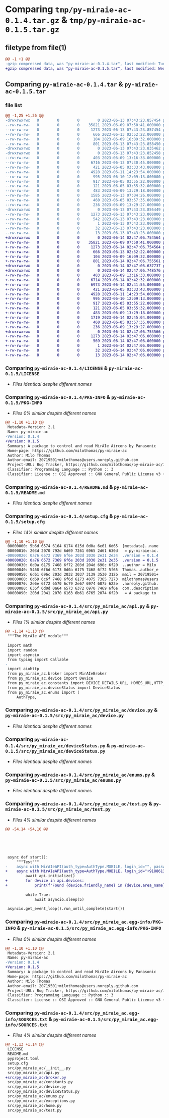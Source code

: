 # Comparing `tmp/py-miraie-ac-0.1.4.tar.gz` & `tmp/py-miraie-ac-0.1.5.tar.gz`

## filetype from file(1)

```diff
@@ -1 +1 @@
-gzip compressed data, was "py-miraie-ac-0.1.4.tar", last modified: Tue Jun 13 07:43:23 2023, max compression
+gzip compressed data, was "py-miraie-ac-0.1.5.tar", last modified: Wed Jun 14 02:47:06 2023, max compression
```

## Comparing `py-miraie-ac-0.1.4.tar` & `py-miraie-ac-0.1.5.tar`

### file list

```diff
@@ -1,25 +1,26 @@
-drwxrwxrwx   0        0        0        0 2023-06-13 07:43:23.857454 py-miraie-ac-0.1.4/
--rw-rw-rw-   0        0        0    35821 2023-06-09 07:50:41.000000 py-miraie-ac-0.1.4/LICENSE
--rw-rw-rw-   0        0        0     1273 2023-06-13 07:43:23.857454 py-miraie-ac-0.1.4/PKG-INFO
--rw-rw-rw-   0        0        0      666 2023-06-13 02:52:22.000000 py-miraie-ac-0.1.4/README.md
--rw-rw-rw-   0        0        0      104 2023-06-09 16:09:32.000000 py-miraie-ac-0.1.4/pyproject.toml
--rw-rw-rw-   0        0        0      801 2023-06-13 07:43:23.858450 py-miraie-ac-0.1.4/setup.cfg
-drwxrwxrwx   0        0        0        0 2023-06-13 07:43:23.835462 py-miraie-ac-0.1.4/src/
-drwxrwxrwx   0        0        0        0 2023-06-13 07:43:23.852458 py-miraie-ac-0.1.4/src/py_miraie_ac/
--rw-rw-rw-   0        0        0      403 2023-06-09 13:16:33.000000 py-miraie-ac-0.1.4/src/py_miraie_ac/__init__.py
--rw-rw-rw-   0        0        0     6716 2023-06-13 07:30:45.000000 py-miraie-ac-0.1.4/src/py_miraie_ac/api.py
--rw-rw-rw-   0        0        0      421 2023-06-05 03:33:43.000000 py-miraie-ac-0.1.4/src/py_miraie_ac/constants.py
--rw-rw-rw-   0        0        0     4928 2023-06-11 14:23:54.000000 py-miraie-ac-0.1.4/src/py_miraie_ac/device.py
--rw-rw-rw-   0        0        0      995 2023-06-10 12:09:13.000000 py-miraie-ac-0.1.4/src/py_miraie_ac/deviceStatus.py
--rw-rw-rw-   0        0        0      917 2023-06-05 03:55:22.000000 py-miraie-ac-0.1.4/src/py_miraie_ac/enums.py
--rw-rw-rw-   0        0        0      121 2023-06-05 03:55:32.000000 py-miraie-ac-0.1.4/src/py_miraie_ac/exceptions.py
--rw-rw-rw-   0        0        0      483 2023-06-09 13:29:18.000000 py-miraie-ac-0.1.4/src/py_miraie_ac/home.py
--rw-rw-rw-   0        0        0     1585 2023-06-13 07:04:26.000000 py-miraie-ac-0.1.4/src/py_miraie_ac/test.py
--rw-rw-rw-   0        0        0      460 2023-06-05 03:57:35.000000 py-miraie-ac-0.1.4/src/py_miraie_ac/user.py
--rw-rw-rw-   0        0        0      236 2023-06-09 13:29:27.000000 py-miraie-ac-0.1.4/src/py_miraie_ac/utils.py
-drwxrwxrwx   0        0        0        0 2023-06-13 07:43:23.856449 py-miraie-ac-0.1.4/src/py_miraie_ac.egg-info/
--rw-rw-rw-   0        0        0     1273 2023-06-13 07:43:23.000000 py-miraie-ac-0.1.4/src/py_miraie_ac.egg-info/PKG-INFO
--rw-rw-rw-   0        0        0      542 2023-06-13 07:43:23.000000 py-miraie-ac-0.1.4/src/py_miraie_ac.egg-info/SOURCES.txt
--rw-rw-rw-   0        0        0        1 2023-06-13 07:43:23.000000 py-miraie-ac-0.1.4/src/py_miraie_ac.egg-info/dependency_links.txt
--rw-rw-rw-   0        0        0       32 2023-06-13 07:43:23.000000 py-miraie-ac-0.1.4/src/py_miraie_ac.egg-info/requires.txt
--rw-rw-rw-   0        0        0       13 2023-06-13 07:43:23.000000 py-miraie-ac-0.1.4/src/py_miraie_ac.egg-info/top_level.txt
+drwxrwxrwx   0        0        0        0 2023-06-14 02:47:06.754564 py-miraie-ac-0.1.5/
+-rw-rw-rw-   0        0        0    35821 2023-06-09 07:50:41.000000 py-miraie-ac-0.1.5/LICENSE
+-rw-rw-rw-   0        0        0     1273 2023-06-14 02:47:06.754564 py-miraie-ac-0.1.5/PKG-INFO
+-rw-rw-rw-   0        0        0      666 2023-06-13 02:52:22.000000 py-miraie-ac-0.1.5/README.md
+-rw-rw-rw-   0        0        0      104 2023-06-09 16:09:32.000000 py-miraie-ac-0.1.5/pyproject.toml
+-rw-rw-rw-   0        0        0      801 2023-06-14 02:47:06.755561 py-miraie-ac-0.1.5/setup.cfg
+drwxrwxrwx   0        0        0        0 2023-06-14 02:47:06.637737 py-miraie-ac-0.1.5/src/
+drwxrwxrwx   0        0        0        0 2023-06-14 02:47:06.748576 py-miraie-ac-0.1.5/src/py_miraie_ac/
+-rw-rw-rw-   0        0        0      403 2023-06-09 13:16:33.000000 py-miraie-ac-0.1.5/src/py_miraie_ac/__init__.py
+-rw-rw-rw-   0        0        0     6714 2023-06-14 02:42:32.000000 py-miraie-ac-0.1.5/src/py_miraie_ac/api.py
+-rw-rw-rw-   0        0        0     6973 2023-06-14 02:41:55.000000 py-miraie-ac-0.1.5/src/py_miraie_ac/broker.py
+-rw-rw-rw-   0        0        0      421 2023-06-05 03:33:43.000000 py-miraie-ac-0.1.5/src/py_miraie_ac/constants.py
+-rw-rw-rw-   0        0        0     4928 2023-06-11 14:23:54.000000 py-miraie-ac-0.1.5/src/py_miraie_ac/device.py
+-rw-rw-rw-   0        0        0      995 2023-06-10 12:09:13.000000 py-miraie-ac-0.1.5/src/py_miraie_ac/deviceStatus.py
+-rw-rw-rw-   0        0        0      917 2023-06-05 03:55:22.000000 py-miraie-ac-0.1.5/src/py_miraie_ac/enums.py
+-rw-rw-rw-   0        0        0      121 2023-06-05 03:55:32.000000 py-miraie-ac-0.1.5/src/py_miraie_ac/exceptions.py
+-rw-rw-rw-   0        0        0      483 2023-06-09 13:29:18.000000 py-miraie-ac-0.1.5/src/py_miraie_ac/home.py
+-rw-rw-rw-   0        0        0     1719 2023-06-14 02:45:04.000000 py-miraie-ac-0.1.5/src/py_miraie_ac/test.py
+-rw-rw-rw-   0        0        0      460 2023-06-05 03:57:35.000000 py-miraie-ac-0.1.5/src/py_miraie_ac/user.py
+-rw-rw-rw-   0        0        0      236 2023-06-09 13:29:27.000000 py-miraie-ac-0.1.5/src/py_miraie_ac/utils.py
+drwxrwxrwx   0        0        0        0 2023-06-14 02:47:06.753566 py-miraie-ac-0.1.5/src/py_miraie_ac.egg-info/
+-rw-rw-rw-   0        0        0     1273 2023-06-14 02:47:06.000000 py-miraie-ac-0.1.5/src/py_miraie_ac.egg-info/PKG-INFO
+-rw-rw-rw-   0        0        0      569 2023-06-14 02:47:06.000000 py-miraie-ac-0.1.5/src/py_miraie_ac.egg-info/SOURCES.txt
+-rw-rw-rw-   0        0        0        1 2023-06-14 02:47:06.000000 py-miraie-ac-0.1.5/src/py_miraie_ac.egg-info/dependency_links.txt
+-rw-rw-rw-   0        0        0       32 2023-06-14 02:47:06.000000 py-miraie-ac-0.1.5/src/py_miraie_ac.egg-info/requires.txt
+-rw-rw-rw-   0        0        0       13 2023-06-14 02:47:06.000000 py-miraie-ac-0.1.5/src/py_miraie_ac.egg-info/top_level.txt
```

### Comparing `py-miraie-ac-0.1.4/LICENSE` & `py-miraie-ac-0.1.5/LICENSE`

 * *Files identical despite different names*

### Comparing `py-miraie-ac-0.1.4/PKG-INFO` & `py-miraie-ac-0.1.5/PKG-INFO`

 * *Files 0% similar despite different names*

```diff
@@ -1,10 +1,10 @@
 Metadata-Version: 2.1
 Name: py-miraie-ac
-Version: 0.1.4
+Version: 0.1.5
 Summary: A package to control and read MirAIe Aircons by Panasonic
 Home-page: https://github.com/milothomas/py-miraie-ac
 Author: Milo Thomas
 Author-email: 20719501+milothomas@users.noreply.github.com
 Project-URL: Bug Tracker, https://github.com/milothomas/py-miraie-ac/issues
 Classifier: Programming Language :: Python :: 3
 Classifier: License :: OSI Approved :: GNU General Public License v3 (GPLv3)
```

### Comparing `py-miraie-ac-0.1.4/README.md` & `py-miraie-ac-0.1.5/README.md`

 * *Files identical despite different names*

### Comparing `py-miraie-ac-0.1.4/setup.cfg` & `py-miraie-ac-0.1.5/setup.cfg`

 * *Files 14% similar despite different names*

```diff
@@ -1,10 +1,10 @@
 00000000: 5b6d 6574 6164 6174 615d 0d0a 6e61 6d65  [metadata]..name
 00000010: 203d 2070 792d 6d69 7261 6965 2d61 630d   = py-miraie-ac.
-00000020: 0a76 6572 7369 6f6e 203d 2030 2e31 2e34  .version = 0.1.4
+00000020: 0a76 6572 7369 6f6e 203d 2030 2e31 2e35  .version = 0.1.5
 00000030: 0d0a 6175 7468 6f72 203d 204d 696c 6f20  ..author = Milo 
 00000040: 5468 6f6d 6173 0d0a 6175 7468 6f72 5f65  Thomas..author_e
 00000050: 6d61 696c 203d 2032 3037 3139 3530 312b  mail = 20719501+
 00000060: 6d69 6c6f 7468 6f6d 6173 4075 7365 7273  milothomas@users
 00000070: 2e6e 6f72 6570 6c79 2e67 6974 6875 622e  .noreply.github.
 00000080: 636f 6d0d 0a64 6573 6372 6970 7469 6f6e  com..description
 00000090: 203d 2041 2070 6163 6b61 6765 2074 6f20   = A package to
```

### Comparing `py-miraie-ac-0.1.4/src/py_miraie_ac/api.py` & `py-miraie-ac-0.1.5/src/py_miraie_ac/api.py`

 * *Files 1% similar despite different names*

```diff
@@ -1,14 +1,13 @@
 """The MirAIe API module"""
 
 import math
 import random
 import asyncio
 from typing import Callable
-
 import aiohttp
 from py_miraie_ac.broker import MirAIeBroker
 from py_miraie_ac.device import Device
 from py_miraie_ac.constants import DEVICE_DETAILS_URL, HOMES_URL,HTTP_CLIENT_ID,LOGIN_URL,STATUS_URL
 from py_miraie_ac.deviceStatus import DeviceStatus
 from py_miraie_ac.enums import (
     AuthType,
```

### Comparing `py-miraie-ac-0.1.4/src/py_miraie_ac/device.py` & `py-miraie-ac-0.1.5/src/py_miraie_ac/device.py`

 * *Files identical despite different names*

### Comparing `py-miraie-ac-0.1.4/src/py_miraie_ac/deviceStatus.py` & `py-miraie-ac-0.1.5/src/py_miraie_ac/deviceStatus.py`

 * *Files identical despite different names*

### Comparing `py-miraie-ac-0.1.4/src/py_miraie_ac/enums.py` & `py-miraie-ac-0.1.5/src/py_miraie_ac/enums.py`

 * *Files identical despite different names*

### Comparing `py-miraie-ac-0.1.4/src/py_miraie_ac/test.py` & `py-miraie-ac-0.1.5/src/py_miraie_ac/test.py`

 * *Files 4% similar despite different names*

```diff
@@ -54,14 +54,16 @@
 
 
 
 
 
 async def start():
     """Test"""
-    async with MirAIeAPI(auth_type=AuthType.MOBILE, login_id="", password="") as api:
+    async with MirAIeAPI(auth_type=AuthType.MOBILE, login_id="+918861319451", password="Godislove@1") as api:
         await api.initialize()
+        for device in api.devices:
+            print(f"Found {device.friendly_name} in {device.area_name}")
 
         while True:
             await asyncio.sleep(5)
 
 asyncio.get_event_loop().run_until_complete(start())
```

### Comparing `py-miraie-ac-0.1.4/src/py_miraie_ac.egg-info/PKG-INFO` & `py-miraie-ac-0.1.5/src/py_miraie_ac.egg-info/PKG-INFO`

 * *Files 0% similar despite different names*

```diff
@@ -1,10 +1,10 @@
 Metadata-Version: 2.1
 Name: py-miraie-ac
-Version: 0.1.4
+Version: 0.1.5
 Summary: A package to control and read MirAIe Aircons by Panasonic
 Home-page: https://github.com/milothomas/py-miraie-ac
 Author: Milo Thomas
 Author-email: 20719501+milothomas@users.noreply.github.com
 Project-URL: Bug Tracker, https://github.com/milothomas/py-miraie-ac/issues
 Classifier: Programming Language :: Python :: 3
 Classifier: License :: OSI Approved :: GNU General Public License v3 (GPLv3)
```

### Comparing `py-miraie-ac-0.1.4/src/py_miraie_ac.egg-info/SOURCES.txt` & `py-miraie-ac-0.1.5/src/py_miraie_ac.egg-info/SOURCES.txt`

 * *Files 4% similar despite different names*

```diff
@@ -1,13 +1,14 @@
 LICENSE
 README.md
 pyproject.toml
 setup.cfg
 src/py_miraie_ac/__init__.py
 src/py_miraie_ac/api.py
+src/py_miraie_ac/broker.py
 src/py_miraie_ac/constants.py
 src/py_miraie_ac/device.py
 src/py_miraie_ac/deviceStatus.py
 src/py_miraie_ac/enums.py
 src/py_miraie_ac/exceptions.py
 src/py_miraie_ac/home.py
 src/py_miraie_ac/test.py
```

